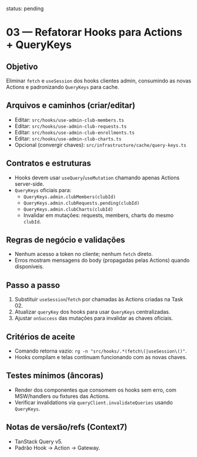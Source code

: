 status: pending

# 03 — Refatorar Hooks para Actions + QueryKeys

## Objetivo

Eliminar `fetch` e `useSession` dos hooks clientes admin, consumindo as novas Actions e padronizando `QueryKeys` para cache.

## Arquivos e caminhos (criar/editar)

- Editar: `src/hooks/use-admin-club-members.ts`
- Editar: `src/hooks/use-admin-club-requests.ts`
- Editar: `src/hooks/use-admin-club-enrollments.ts`
- Editar: `src/hooks/use-admin-club-charts.ts`
- Opcional (convergir chaves): `src/infrastructure/cache/query-keys.ts`

## Contratos e estruturas

- Hooks devem usar `useQuery`/`useMutation` chamando apenas Actions server-side.
- `QueryKeys` oficiais para:
  - `QueryKeys.admin.clubMembers(clubId)`
  - `QueryKeys.admin.clubRequests.pending(clubId)`
  - `QueryKeys.admin.clubCharts(clubId)`
  - Invalidar em mutações: requests, members, charts do mesmo `clubId`.

## Regras de negócio e validações

- Nenhum acesso a token no cliente; nenhum `fetch` direto.
- Erros mostram mensagens do body (propagadas pelas Actions) quando disponíveis.

## Passo a passo

1. Substituir `useSession`/`fetch` por chamadas às Actions criadas na Task 02.
2. Atualizar `queryKey` dos hooks para usar `QueryKeys` centralizadas.
3. Ajustar `onSuccess` das mutações para invalidar as chaves oficiais.

## Critérios de aceite

- Comando retorna vazio: `rg -n "src/hooks/.*(fetch\(|useSession\()"`.
- Hooks compilam e telas continuam funcionando com as novas chaves.

## Testes mínimos (âncoras)

- Render dos componentes que consomem os hooks sem erro, com MSW/handlers ou fixtures das Actions.
- Verificar invalidations via `queryClient.invalidateQueries` usando `QueryKeys`.

## Notas de versão/refs (Context7)

- TanStack Query v5.
- Padrão Hook → Action → Gateway.
